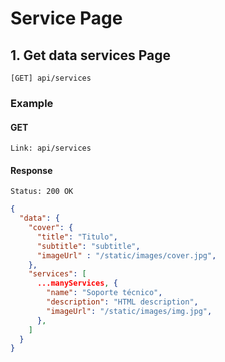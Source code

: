 # Service Page

## 1. Get data services Page

```
[GET] api/services
```

### Example

#### GET

```
Link: api/services
```

#### Response

```
Status: 200 OK
```

```json
{
  "data": {
    "cover": {
      "title": "Titulo",
      "subtitle": "subtitle",
      "imageUrl" : "/static/images/cover.jpg",
    },
    "services": [
      ...manyServices, {
        "name": "Soporte técnico",
        "description": "HTML description",
        "imageUrl": "/static/images/img.jpg",
      },
    ]
  }
}
```
